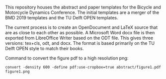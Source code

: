 This repository houses the abstract and paper templates for the Bicycle and
Motorcycle Dynamics Conference. The initial templates are a merger of the BMD
2019 templates and the TU Delft OPEN templates.

The current process is to create an OpenDocument and LaTeX source that are as
close to each other as possible. A Microsoft Word docx file is then exported
from LibreOffice Writer based on the ODT file. This gives three versions:
tex+cls, odt, and docx. The format is based primarily on the TU Delft OPEN
style to match their books.

Command to convert the figure pdf to a high resolution png:

```
convert -density 600 -define pdf:use-cropbox=true abstract/figure1.pdf figure1.png
```

